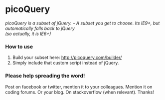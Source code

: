 # picoQuery
*picoQuery is a subset of jQuery. &ndash; A subset *you* get to choose. Its IE9+, but automatically falls back to jQuery<br> (so actually, it is IE6+)*

### How to use

1. Build your subset here: http://picoquery.com/builder/<br>
2. Simply include that custom script instead of jQuery.

### Please help spreading the word!
Post on facebook or twitter, mention it to your colleagues. Mention it on coding forums. Or your blog. On stackoverflow (when relevant). Thanks!

